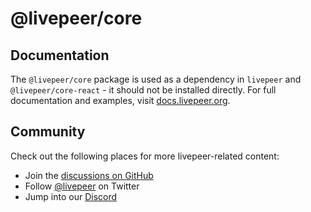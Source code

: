 # @livepeer/core

## Documentation

The `@livepeer/core` package is used as a dependency in `livepeer` and `@livepeer/core-react` - it should not be installed directly. For full documentation and examples, visit [docs.livepeer.org](https://docs.livepeer.org).

## Community

Check out the following places for more livepeer-related content:

- Join the [discussions on GitHub](https://github.com/livepeer/livepeer-react/discussions)
- Follow [@livepeer](https://twitter.com/livepeer) on Twitter
- Jump into our [Discord](https://discord.gg/livepeer)
